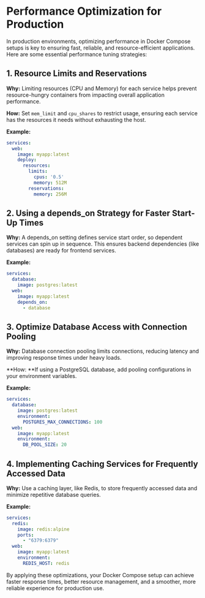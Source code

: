 # Performance Optimization for Production

In production environments, optimizing performance in Docker Compose setups is key to ensuring fast, reliable, and resource-efficient applications. Here are some essential performance tuning strategies:

## 1. Resource Limits and Reservations

**Why:** Limiting resources (CPU and Memory) for each service helps prevent resource-hungry containers from impacting overall application performance.

**How:** Set `mem_limit` and `cpu_shares` to restrict usage, ensuring each service has the resources it needs without exhausting the host.

**Example:**
```yaml
services:
  web:
    image: myapp:latest
    deploy:
      resources:
        limits:
          cpus: '0.5'
          memory: 512M
        reservations:
          memory: 256M
```
## 2. Using a depends_on Strategy for Faster Start-Up Times
**Why:** A depends_on setting defines service start order, so dependent services can spin up in sequence. This ensures backend dependencies (like databases) are ready for frontend services.

**Example:**
```yaml
services:
  database:
    image: postgres:latest
  web:
    image: myapp:latest
    depends_on:
      - database
```
## 3. Optimize Database Access with Connection Pooling
**Why:** Database connection pooling limits connections, reducing latency and improving response times under heavy loads.

**How: **If using a PostgreSQL database, add pooling configurations in your environment variables.

**Example:**
```yaml
services:
  database:
    image: postgres:latest
    environment:
      POSTGRES_MAX_CONNECTIONS: 100
  web:
    image: myapp:latest
    environment:
      DB_POOL_SIZE: 20
```
## 4. Implementing Caching Services for Frequently Accessed Data
**Why:** Use a caching layer, like Redis, to store frequently accessed data and minimize repetitive database queries.

**Example:**
```yaml
services:
  redis:
    image: redis:alpine
    ports:
      - "6379:6379"
  web:
    image: myapp:latest
    environment:
      REDIS_HOST: redis
```
By applying these optimizations, your Docker Compose setup can achieve faster response times, better resource management, and a smoother, more reliable experience for production use.

